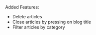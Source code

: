 Added Features:

- Delete articles
- Close articles by pressing on blog title
- Filter articles by category

